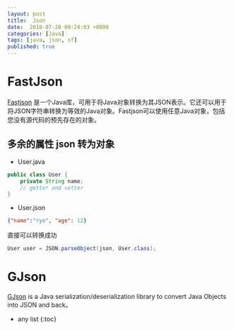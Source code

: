 ```yaml
---
layout: post
title:  Json
date:  2018-07-20 09:24:03 +0800
categories: [Java]
tags: [java, json, sf]
published: true
---
```


# FastJson

[Fastjson](https://github.com/alibaba/fastjson) 是一个Java库，可用于将Java对象转换为其JSON表示。它还可以用于将JSON字符串转换为等效的Java对象。Fastjson可以使用任意Java对象，包括您没有源代码的预先存在的对象。

## 多余的属性 json 转为对象

- User.java

```java
public class User {
    private String name;
    // getter and setter
}
```

- User.json

```json
{"name":"ryo", "age": 12}
```

直接可以转换成功 

```java
User user = JSON.parseObject(json, User.class);
```

# GJson

[GJson](https://github.com/google/gson) is a Java serialization/deserialization library to convert Java Objects into JSON and back。

* any list
{:toc}